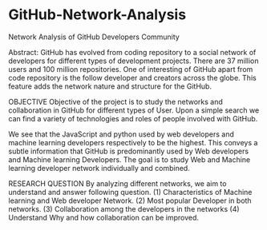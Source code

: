 # GitHub-Network-Analysis
Network Analysis of GitHub Developers Community 

Abstract:
GitHub has evolved from coding repository to a social network of developers for different types of development projects. There are 37 million users and 100 million repositories. One of interesting of GitHub apart from code repository is the follow developer and creators across the globe. This feature adds the network nature and structure for the GitHub.

OBJECTIVE
Objective of the project is to study the networks and collaboration in GitHub for different types of User. Upon a simple search we can find a variety of technologies and roles of people involved with GitHub.

We see that the JavaScript and python used by web developers and machine learning developers respectively to be the highest. This conveys a subtle information that GitHub is predominantly used by Web developers and Machine learning Developers.
The goal is to study Web and Machine learning developer network individually and combined.

RESEARCH QUESTION
By analyzing different networks, we aim to understand and answer following question.
(1) Characteristics of Machine learning and Web developer Network.
(2) Most popular Developer in both networks.
(3) Collaboration among the developers in the networks
(4) Understand Why and how collaboration can be improved.